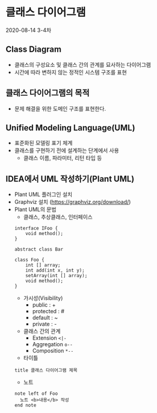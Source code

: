 # 클래스 다이어그램
2020-08-14 3-4차
## Class Diagram
* 클래스의 구성요소 및 클래스 간의 관계를 묘사하는 다이어그램
* 시간에 따라 변하지 않는 정적인 시스템 구조를 표현
## 클래스 다이어그램의 목적
* 문제 해결을 위한 도메인 구조를 표현한다.
## Unified Modeling Language(UML)
* 표준화된 모델링 표기 체계
* 클래스를 구현하기 전에 설계하는 단계에서 사용
   * 클래스 이름, 파라미터, 리턴 타입 등
## IDEA에서 UML 작성하기(Plant UML)
* Plant UML 플러그인 설치
* Graphviz 설치 (https://graphviz.org/download/)
* Plant UML의 문법
   * 클래스, 추상클래스, 인터페이스
   ````
   interface IFoo {
       void method();
   }
   
   abstract class Bar
   
   class Foo {
       int [] array;
       int add(int x, int y);
       setArray(int [] array);
       void method();
   }
   ````
  * 가시성(Visibility)
    * public : +
    * protected : #
    * default : ~
    * private : -
  * 클래스 간의 관계
    * Extension `<|-`
    * Aggregation `o--`
    * Composition `*--`
  * 타이틀
  ````
  title 클래스 다이어그램 제목
  ````
  * 노트
  ````
  note left of Foo
    노트 <b>내용</b> 작성
  end note
  ````
